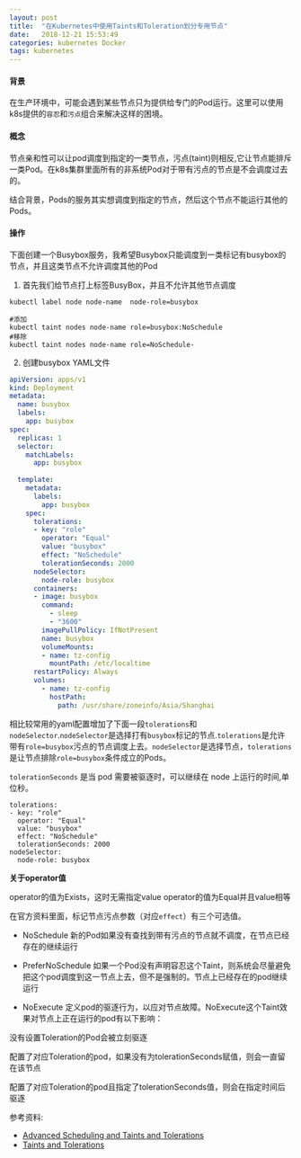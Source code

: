 ```yaml
---
layout: post
title:  "在Kubernetes中使用Taints和Toleration划分专用节点"
date:   2018-12-21 15:53:49
categories: kubernetes Docker
tags: kubernetes
---
```


#### 背景

在生产环境中，可能会遇到某些节点只为提供给专门的Pod运行。这里可以使用k8s提供的`容忍`和`污点`组合来解决这样的困境。

#### 概念

节点亲和性可以让pod调度到指定的一类节点，污点(taint)则相反,它让节点能排斥一类Pod。在k8s集群里面所有的非系统Pod对于带有污点的节点是不会调度过去的。

结合背景，Pods的服务其实想调度到指定的节点，然后这个节点不能运行其他的Pods。


#### 操作

下面创建一个Busybox服务，我希望Busybox只能调度到一类标记有busybox的节点，并且这类节点不允许调度其他的Pod

1. 首先我们给节点打上标签BusyBox，并且不允许其他节点调度

```
kubectl label node node-name  node-role=busybox

#添加
kubectl taint nodes node-name role=busybox:NoSchedule
#移除
kubectl taint nodes node-name role=NoSchedule-

``` 

2. 创建busybox YAML文件

```yaml
apiVersion: apps/v1
kind: Deployment
metadata:
  name: busybox
  labels:
    app: busybox
spec:
  replicas: 1 
  selector:
    matchLabels:
      app: busybox
 
  template:
    metadata:
      labels:
        app: busybox
    spec:
      tolerations:
      - key: "role"
        operator: "Equal"
        value: "busybox"
        effect: "NoSchedule"
        tolerationSeconds: 2000
      nodeSelector:
        node-role: busybox     
      containers:
      - image: busybox
        command:
          - sleep
          - "3600"
        imagePullPolicy: IfNotPresent
        name: busybox
        volumeMounts:
        - name: tz-config
          mountPath: /etc/localtime
      restartPolicy: Always
      volumes:
        - name: tz-config
          hostPath:
            path: /usr/share/zoneinfo/Asia/Shanghai  
```

相比较常用的yaml配置增加了下面一段`tolerations`和`nodeSelector`.`nodeSelector`是选择打有`busybox`标记的节点.`tolerations`是允许带有`role=busybox`污点的节点调度上去。`nodeSelector`是选择节点，`tolerations`是让节点排除`role=busybox`条件成立的Pods。

`tolerationSeconds` 是当 pod 需要被驱逐时，可以继续在 node 上运行的时间,单位秒。


```
tolerations:
- key: "role"
  operator: "Equal"
  value: "busybox"
  effect: "NoSchedule"
  tolerationSeconds: 2000
nodeSelector:
  node-role: busybox 
``` 

**关于operator值**

operator的值为Exists，这时无需指定value
operator的值为Equal并且value相等

在官方资料里面，标记节点污点参数（对应`effect`）有三个可选值。

- NoSchedule 新的Pod如果没有查找到带有污点的节点就不调度，在节点已经存在的继续运行

- PreferNoSchedule 如果一个Pod没有声明容忍这个Taint，则系统会尽量避免把这个pod调度到这一节点上去，但不是强制的。节点上已经存在的pod继续运行

- NoExecute 定义pod的驱逐行为，以应对节点故障。NoExecute这个Taint效果对节点上正在运行的pod有以下影响：

没有设置Toleration的Pod会被立刻驱逐

配置了对应Toleration的pod，如果没有为tolerationSeconds赋值，则会一直留在该节点

配置了对应Toleration的pod且指定了tolerationSeconds值，则会在指定时间后驱逐



参考资料:

- [Advanced Scheduling and Taints and Tolerations](https://docs.okd.io/latest/admin_guide/scheduling/taints_tolerations.html)
- [Taints and Tolerations](https://kubernetes.io/docs/concepts/configuration/taint-and-toleration/)
